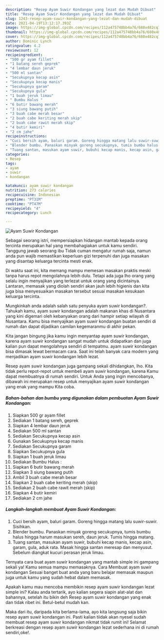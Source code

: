 ```yaml
---
description: "Resep Ayam Suwir Kondangan yang lezat dan Mudah Dibuat"
title: "Resep Ayam Suwir Kondangan yang lezat dan Mudah Dibuat"
slug: 1243-resep-ayam-suwir-kondangan-yang-lezat-dan-mudah-dibuat
date: 2021-04-19T13:12:17.393Z
image: https://img-global.cpcdn.com/recipes/112a475748bb4a76/680x482cq70/ayam-suwir-kondangan-foto-resep-utama.jpg
thumbnail: https://img-global.cpcdn.com/recipes/112a475748bb4a76/680x482cq70/ayam-suwir-kondangan-foto-resep-utama.jpg
cover: https://img-global.cpcdn.com/recipes/112a475748bb4a76/680x482cq70/ayam-suwir-kondangan-foto-resep-utama.jpg
author: Dominic Lynch
ratingvalue: 4.2
reviewcount: 12
recipeingredient:
- "500 gr ayam fillet"
- "1 batang sereh geprek"
- "4 lembar daun jeruk"
- "500 ml santan"
- "Secukupnya kecap asin"
- "Secukupnya kecap manis"
- "Secukupnya garam"
- "Secukupnya gula"
- "1 buah jeruk limau"
- " Bumbu Halus "
- "6 butir bawang merah"
- "3 siung bawang putih"
- "3 buah cabe merah besar"
- "2 buah cabe keriting merah skip"
- "2 buah cabe rawit merah skip"
- "4 butir kemiri"
- "2 cm jahe"
recipeinstructions:
- "Cuci bersih ayam, baluri garam. Goreng hingga matang lalu suwir-suwir. Sisihkan."
- "Blender bumbu. Panaskan minyak goreng secukupnya, tumis bumbu halus hingga harum masukan sereh, daun jeruk. Tumis hingga matang."
- "Tuang santan, masukan ayam suwir, bubuhi kecap manis, kecap asin, garam, gula, aduk rata. Masak hingga santan meresap dan menyusut. Sebelum diangkat kucuri perasan jeruk limau."
categories:
- Resep
tags:
- ayam
- suwir
- kondangan

katakunci: ayam suwir kondangan 
nutrition: 273 calories
recipecuisine: Indonesian
preptime: "PT31M"
cooktime: "PT47M"
recipeyield: "4"
recipecategory: Lunch

---
```



![Ayam Suwir Kondangan](https://img-global.cpcdn.com/recipes/112a475748bb4a76/680x482cq70/ayam-suwir-kondangan-foto-resep-utama.jpg)

Sebagai seorang istri, mempersiapkan hidangan mantab kepada orang tercinta merupakan hal yang membahagiakan untuk kamu sendiri. Tanggung jawab seorang ibu Tidak cuman mengatur rumah saja, namun anda pun wajib memastikan keperluan gizi terpenuhi dan juga masakan yang disantap keluarga tercinta mesti enak.

Di waktu  saat ini, kita memang mampu memesan masakan praktis meski tanpa harus repot mengolahnya lebih dulu. Tetapi ada juga lho orang yang selalu ingin menyajikan yang terlezat untuk orang yang dicintainya. Lantaran, memasak yang diolah sendiri akan jauh lebih higienis dan kita juga bisa menyesuaikan masakan tersebut sesuai masakan kesukaan keluarga tercinta. 



Mungkinkah anda adalah salah satu penyuka ayam suwir kondangan?. Tahukah kamu, ayam suwir kondangan adalah makanan khas di Nusantara yang kini digemari oleh kebanyakan orang dari hampir setiap wilayah di Nusantara. Kamu bisa menyajikan ayam suwir kondangan buatan sendiri di rumah dan dapat dijadikan camilan kegemaranmu di akhir pekan.

Kita jangan bingung jika kamu ingin menyantap ayam suwir kondangan, karena ayam suwir kondangan sangat mudah untuk didapatkan dan juga kalian pun dapat mengolahnya sendiri di tempatmu. ayam suwir kondangan bisa dimasak lewat bermacam cara. Saat ini telah banyak cara modern yang menjadikan ayam suwir kondangan lebih lezat.

Resep ayam suwir kondangan juga gampang sekali dihidangkan, lho. Kita tidak perlu repot-repot untuk membeli ayam suwir kondangan, karena Kamu dapat membuatnya di rumah sendiri. Untuk Anda yang ingin mencobanya, dibawah ini merupakan resep untuk menyajikan ayam suwir kondangan yang enak yang mampu Kita coba.

<!--inarticleads1-->

##### Bahan-bahan dan bumbu yang digunakan dalam pembuatan Ayam Suwir Kondangan:

1. Siapkan 500 gr ayam fillet
1. Sediakan 1 batang sereh, geprek
1. Siapkan 4 lembar daun jeruk
1. Sediakan 500 ml santan
1. Sediakan Secukupnya kecap asin
1. Gunakan Secukupnya kecap manis
1. Sediakan Secukupnya garam
1. Siapkan Secukupnya gula
1. Siapkan 1 buah jeruk limau
1. Sediakan  Bumbu Halus :
1. Siapkan 6 butir bawang merah
1. Siapkan 3 siung bawang putih
1. Ambil 3 buah cabe merah besar
1. Siapkan 2 buah cabe keriting merah (skip)
1. Sediakan 2 buah cabe rawit merah (skip)
1. Siapkan 4 butir kemiri
1. Sediakan 2 cm jahe




<!--inarticleads2-->

##### Langkah-langkah membuat Ayam Suwir Kondangan:

1. Cuci bersih ayam, baluri garam. Goreng hingga matang lalu suwir-suwir. Sisihkan.
1. Blender bumbu. Panaskan minyak goreng secukupnya, tumis bumbu halus hingga harum masukan sereh, daun jeruk. Tumis hingga matang.
1. Tuang santan, masukan ayam suwir, bubuhi kecap manis, kecap asin, garam, gula, aduk rata. Masak hingga santan meresap dan menyusut. Sebelum diangkat kucuri perasan jeruk limau.




Ternyata cara buat ayam suwir kondangan yang mantab simple ini gampang sekali ya! Kamu semua mampu memasaknya. Cara Membuat ayam suwir kondangan Sesuai banget buat anda yang baru belajar memasak maupun juga untuk kamu yang sudah hebat dalam memasak.

Apakah kamu mau mencoba membikin resep ayam suwir kondangan lezat simple ini? Kalau anda tertarik, ayo kalian segera siapin alat-alat dan bahannya, setelah itu bikin deh Resep ayam suwir kondangan yang enak dan tidak ribet ini. Betul-betul mudah kan. 

Maka dari itu, daripada kita berlama-lama, ayo kita langsung saja bikin resep ayam suwir kondangan ini. Pasti kalian tiidak akan nyesel sudah membuat resep ayam suwir kondangan nikmat tidak rumit ini! Selamat berkreasi dengan resep ayam suwir kondangan lezat sederhana ini di rumah sendiri,oke!.


